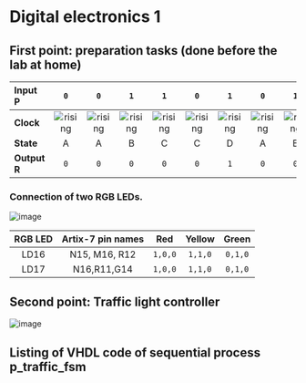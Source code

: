 # Digital electronics 1
## First point: preparation tasks (done before the lab at home)

| **Input P** | `0` | `0` | `1` | `1` | `0` | `1` | `0` | `1` | `1` | `1` | `1` | `0` | `0` | `1` | `1` | `1` |
| :-- | :-: | :-: | :-: | :-: | :-: | :-: | :-: | :-: | :-: | :-: | :-: | :-: | :-: | :-: | :-: | :-: |
| **Clock** | ![rising](https://user-images.githubusercontent.com/60606149/113711732-95cf4c80-96e5-11eb-9236-76dc203bd66f.png) | ![rising](https://user-images.githubusercontent.com/60606149/113711732-95cf4c80-96e5-11eb-9236-76dc203bd66f.png) | ![rising](https://user-images.githubusercontent.com/60606149/113711732-95cf4c80-96e5-11eb-9236-76dc203bd66f.png) | ![rising](https://user-images.githubusercontent.com/60606149/113711732-95cf4c80-96e5-11eb-9236-76dc203bd66f.png) | ![rising](https://user-images.githubusercontent.com/60606149/113711732-95cf4c80-96e5-11eb-9236-76dc203bd66f.png) | ![rising](https://user-images.githubusercontent.com/60606149/113711732-95cf4c80-96e5-11eb-9236-76dc203bd66f.png) | ![rising](https://user-images.githubusercontent.com/60606149/113711732-95cf4c80-96e5-11eb-9236-76dc203bd66f.png) | ![rising](https://user-images.githubusercontent.com/60606149/113711732-95cf4c80-96e5-11eb-9236-76dc203bd66f.png) | ![rising](https://user-images.githubusercontent.com/60606149/113711732-95cf4c80-96e5-11eb-9236-76dc203bd66f.png) | ![rising](https://user-images.githubusercontent.com/60606149/113711732-95cf4c80-96e5-11eb-9236-76dc203bd66f.png) | ![rising](https://user-images.githubusercontent.com/60606149/113711732-95cf4c80-96e5-11eb-9236-76dc203bd66f.png) | ![rising](https://user-images.githubusercontent.com/60606149/113711732-95cf4c80-96e5-11eb-9236-76dc203bd66f.png) | ![rising](https://user-images.githubusercontent.com/60606149/113711732-95cf4c80-96e5-11eb-9236-76dc203bd66f.png) | ![rising](https://user-images.githubusercontent.com/60606149/113711732-95cf4c80-96e5-11eb-9236-76dc203bd66f.png) | ![rising](https://user-images.githubusercontent.com/60606149/113711732-95cf4c80-96e5-11eb-9236-76dc203bd66f.png) | ![rising](https://user-images.githubusercontent.com/60606149/113711732-95cf4c80-96e5-11eb-9236-76dc203bd66f.png) |
| **State** | A | A | B | C | C | D | A | B | C | D | B | B | B | C | D | B |
| **Output R** | `0` | `0` | `0` | `0` | `0` | `1` | `0` | `0` | `0` | `1` | `0` | `0` | `0` | `0` | `1` | `0` |

### Connection of two RGB LEDs.

![image](https://user-images.githubusercontent.com/60606149/113676690-0d3cb600-96bd-11eb-8cd6-bad7fb485e68.png)


| **RGB LED** | **Artix-7 pin names** | **Red** | **Yellow** | **Green** |
| :-: | :-: | :-: | :-: | :-: |
| LD16 | N15, M16, R12 | `1,0,0` | `1,1,0` | `0,1,0` |
| LD17 | N16,R11,G14 | `1,0,0` | `1,1,0` | `0,1,0` |

## Second point: Traffic light controller

![image](https://user-images.githubusercontent.com/60606149/113711176-eabe9300-96e4-11eb-9e92-7a981f5e18f7.png)

## Listing of VHDL code of sequential process p_traffic_fsm

